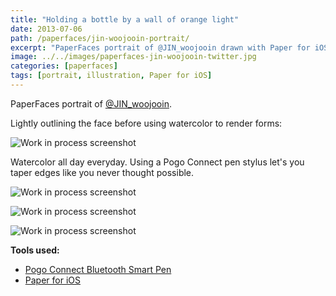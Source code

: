 ```yaml
---
title: "Holding a bottle by a wall of orange light"
date: 2013-07-06
path: /paperfaces/jin-woojooin-portrait/
excerpt: "PaperFaces portrait of @JIN_woojooin drawn with Paper for iOS on an iPad."
image: ../../images/paperfaces-jin-woojooin-twitter.jpg
categories: [paperfaces]
tags: [portrait, illustration, Paper for iOS]
---
```


PaperFaces portrait of [@JIN_woojooin](https://twitter.com/JIN_woojooin).

Lightly outlining the face before using watercolor to render forms:

![Work in process screenshot](../../images/paperfaces-jin-woojooin-process-1-lg.jpg)

Watercolor all day everyday. Using a Pogo Connect pen stylus let's you taper edges like you never thought possible.

![Work in process screenshot](../../images/paperfaces-jin-woojooin-process-2-lg.jpg)

![Work in process screenshot](../../images/paperfaces-jin-woojooin-process-3-lg.jpg)

![Work in process screenshot](../../images/paperfaces-jin-woojooin-process-4-lg.jpg)

**Tools used:**

- [Pogo Connect Bluetooth Smart Pen](https://www.amazon.com/gp/product/B009K448L4/ref=as_li_ss_tl?ie=UTF8&camp=1789&creative=390957&creativeASIN=B009K448L4&linkCode=as2&tag=mademist-20)
- [Paper for iOS](https://paper.bywetransfer.com/)
